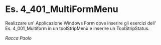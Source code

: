 # Es. 4_401_MultiFormMenu
Realizzare un' Applicazione Windows Form dove inserire gli esercizi dell' Es. 4_001_Multiform in un toolStripMenù e inserire un ToolStripStatus.

_Racca Paolo_